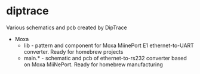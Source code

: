 diptrace
========

Various schematics and pcb created by DipTrace 

   * Moxa<br>
      - lib - pattern and component for Moxa MiinePort E1 ethernet-to-UART converter. Ready for homebrew projects<br>
      - main.* - schematic and pcb of ethernet-to-rs232 converter based on Moxa MiiNePort. Ready for homebrew manufacturing<br>
